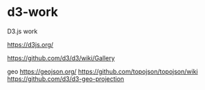 # d3-work
D3.js work

https://d3js.org/

https://github.com/d3/d3/wiki/Gallery

geo
https://geojson.org/
https://github.com/topojson/topojson/wiki
https://github.com/d3/d3-geo-projection
